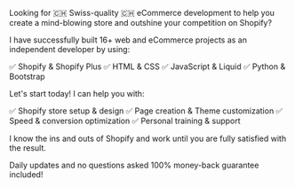 Looking for 🇨🇭 Swiss-quality 🇨🇭 eCommerce development to help you create a mind-blowing store and outshine your competition on Shopify?

I have successfully built 16+ web and eCommerce projects as an independent developer by using:

✅ Shopify & Shopify Plus
✅ HTML & CSS
✅ JavaScript & Liquid
✅ Python & Bootstrap

Let's start today! I can help you with:

✅ Shopify store setup & design
✅ Page creation & Theme customization
✅ Speed & conversion optimization
✅ Personal training & support

I know the ins and outs of Shopify and work until you are fully satisfied with the result.

Daily updates and no questions asked 100% money-back guarantee included!
